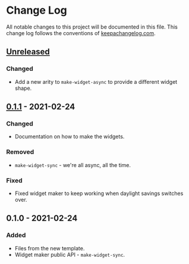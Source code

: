 # Change Log
All notable changes to this project will be documented in this file. This change log follows the conventions of [keepachangelog.com](http://keepachangelog.com/).

## [Unreleased]
### Changed
- Add a new arity to `make-widget-async` to provide a different widget shape.

## [0.1.1] - 2021-02-24
### Changed
- Documentation on how to make the widgets.

### Removed
- `make-widget-sync` - we're all async, all the time.

### Fixed
- Fixed widget maker to keep working when daylight savings switches over.

## 0.1.0 - 2021-02-24
### Added
- Files from the new template.
- Widget maker public API - `make-widget-sync`.

[Unreleased]: https://github.com/your-name/clojure-notes/compare/0.1.1...HEAD
[0.1.1]: https://github.com/your-name/clojure-notes/compare/0.1.0...0.1.1
